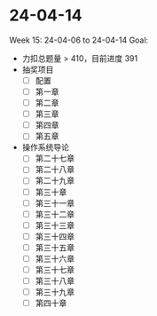 # 24-04-14
Week 15: 24-04-06 to 24-04-14
Goal:
- 力扣总题量 > 410，目前进度 391
- 抽奖项目
  - [ ] 配置
  - [ ] 第一章
  - [ ] 第二章
  - [ ] 第三章
  - [ ] 第四章
  - [ ] 第五章
- 操作系统导论
  - [ ] 第二十七章
  - [ ] 第二十八章
  - [ ] 第二十九章
  - [ ] 第三十章
  - [ ] 第三十一章
  - [ ] 第三十二章
  - [ ] 第三十三章
  - [ ] 第三十四章
  - [ ] 第三十五章
  - [ ] 第三十六章
  - [ ] 第三十七章
  - [ ] 第三十八章
  - [ ] 第三十九章
  - [ ] 第四十章
